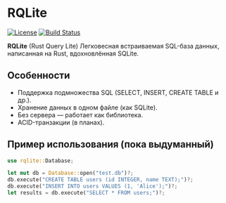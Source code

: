 # RQLite

[![License](https://img.shields.io/badge/license-MIT)](LICENSE)
[![Build Status](https://github.com/LigeronAhill/rqlite/actions/workflows/ci.yml/badge.svg)](https://github.com/yourusername/rqlite/actions)

**RQLite** (Rust Query Lite)
Легковесная встраиваемая SQL-база данных, написанная на Rust, вдохновлённая SQLite.

## Особенности

- Поддержка подмножества SQL (SELECT, INSERT, CREATE TABLE и др.).
- Хранение данных в одном файле (как SQLite).
- Без сервера — работает как библиотека.
- ACID-транзакции (в планах).

## Пример использования (пока выдуманный)

```rust
use rqlite::Database;

let mut db = Database::open("test.db")?;
db.execute("CREATE TABLE users (id INTEGER, name TEXT);")?;
db.execute("INSERT INTO users VALUES (1, 'Alice');")?;
let results = db.execute("SELECT * FROM users;")?;
```
